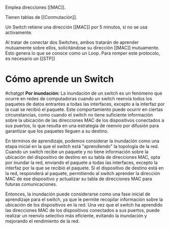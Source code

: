 Emplea direcciones [[MAC]].

Tienen tablas de [[Conmutación]].

Un Switch retiene una dirección [[MAC]] por 5 minutos, si no se usa activamente.

Al tratar de conectar dos Switches, ambos tratarán de aprender mutuamente sobre ellos, solicitándose su dirección [[MAC]] mutuamente. Esto genera lo que se conoce como un Loop. Para romper este protocolo, es necesario un [[STP]]
# Cómo aprende un Switch
#chatgpt 
**Por inundación:** La inundación de un switch es un fenómeno que ocurre en redes de computadoras cuando un switch reenvía todos los paquetes de datos entrantes a todas las interfaces, excepto a la interfaz por la cual se recibió el paquete. Este comportamiento puede ocurrir en ciertas circunstancias, como cuando el switch no tiene suficiente información sobre la ubicación de las direcciones MAC de los dispositivos conectados a sus puertos, lo que resulta en una estrategia de reenvío por difusión para garantizar que los paquetes lleguen a su destino.

En términos de aprendizaje, podemos considerar la inundación como una etapa inicial en la que el switch está "aprendiendo" la topología de la red. Cuando un switch recibe un paquete y no tiene información sobre la ubicación del dispositivo de destino en su tabla de direcciones MAC, opta por inundar la red, enviando el paquete a todas las interfaces, excepto la interfaz por la que se recibió el paquete. Si el dispositivo de destino está en la red, responderá al paquete, permitiendo al switch aprender la dirección MAC de ese dispositivo y actualizar su tabla de direcciones MAC para futuras comunicaciones.

Entonces, la inundación puede considerarse como una fase inicial de aprendizaje para el switch, ya que le permite recopilar información sobre la ubicación de los dispositivos en la red. Una vez que el switch ha aprendido las direcciones MAC de los dispositivos conectados a sus puertos, puede realizar un reenvío selectivo más eficiente, evitando la inundación y mejorando el rendimiento de la red.


